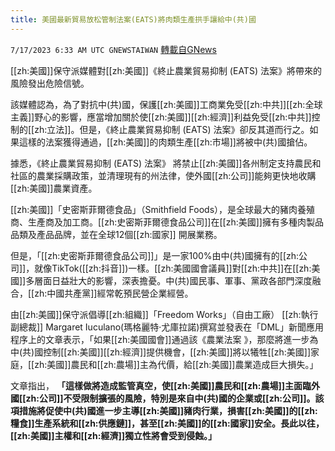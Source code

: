 ```yaml
---
title: 美國最新貿易放松管制法案(EATS)將肉類生產拱手讓給中(共)國
---
```

`7/17/2023 6:33 AM UTC GNEWSTAIWAN` [轉載自GNews](https://gnews.org/articles/1465609)

[[zh:美國]]保守派媒體對[[zh:美國]]《終止農業貿易抑制 (EATS) 法案》將帶來的風險發出危險信號。

該媒體認為，為了對抗中(共)國，保護[[zh:美國]]工商業免受[[zh:中共]][[zh:全球主義]]野心的影響，應當增加關於使[[zh:美國]][[zh:經濟]]利益免受[[zh:中共]]控制的[[zh:立法]]。但是，《終止農業貿易抑制 (EATS) 法案》卻反其道而行之。如果這樣的法案獲得通過，[[zh:美國]]的肉類生產[[zh:市場]]將被中(共)國搶佔。

據悉，《終止農業貿易抑制 (EATS) 法案》 將禁止[[zh:美國]]各州制定支持農民和社區的農業採購政策，並清理現有的州法律，使外國[[zh:公司]]能夠更快地收購[[zh:美國]]農業資產。

[[zh:美國]]「史密斯菲爾德食品」（Smithfield Foods），是全球最大的豬肉養殖商、生產商及加工商。[[zh:史密斯菲爾德食品公司]]在[[zh:美國]]擁有多種肉製品品類及產品品牌，並在全球12個[[zh:國家]] 開展業務。

但是，「[[zh:史密斯菲爾德食品公司]]」是一家100%由中(共)國擁有的[[zh:公司]]，就像TikTok([[zh:抖音]])一樣。[[zh:美國國會議員]]對[[zh:中共]]在[[zh:美國]]多層面日益壯大的影響，深表擔憂。中(共)國民事、軍事、黨政各部門深度融合，[[zh:中國共產黨]]經常乾預民營企業經營。

由[[zh:美國]]保守派倡導[[zh:組織]]「Freedom Works」（自由工廠） [[zh:執行副總裁]] Margaret Iuculano(瑪格麗特·尤庫拉諾)撰寫並發表在「DML」新聞應用程序上的文章表示，「如果[[zh:美國國會]]通過該《農業法案 》，那麼將進一步為中(共)國控制[[zh:美國]][[zh:經濟]]提供機會，[[zh:美國]]將以犧牲[[zh:美國]]家庭，[[zh:美國]]農民和[[zh:農場]]主為代價，給[[zh:美國]]農業造成巨大損失。」

文章指出， **「這樣做將造成監管真空，使[[zh:美國]]農民和[[zh:農場]]主面臨外國[[zh:公司]]不受限制擴張的風險，特別是來自中(共)國的企業或[[zh:公司]]。該項措施將促使中(共)國進一步主導[[zh:美國]]豬肉行業，損害[[zh:美國]]的[[zh:糧食]]生產系統和[[zh:供應鏈]]，甚至[[zh:美國]]的[[zh:國家]]安全。長此以往，[[zh:美國]]主權和[[zh:經濟]]獨立性將會受到侵蝕。」**


